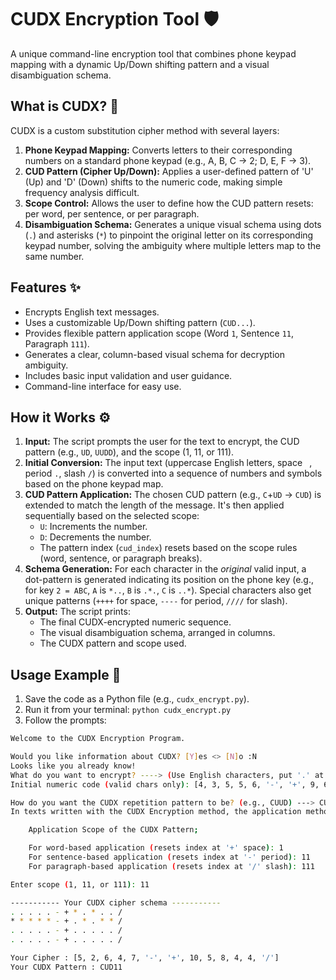 # CUDX Encryption Tool 🛡️

A unique command-line encryption tool that combines phone keypad mapping with a dynamic Up/Down shifting pattern and a visual disambiguation schema.

## What is CUDX? 🤔

CUDX is a custom substitution cipher method with several layers:

1.  **Phone Keypad Mapping:** Converts letters to their corresponding numbers on a standard phone keypad (e.g., A, B, C -> 2; D, E, F -> 3).
2.  **CUD Pattern (Cipher Up/Down):** Applies a user-defined pattern of 'U' (Up) and 'D' (Down) shifts to the numeric code, making simple frequency analysis difficult.
3.  **Scope Control:** Allows the user to define how the CUD pattern resets: per word, per sentence, or per paragraph.
4.  **Disambiguation Schema:** Generates a unique visual schema using dots (`.`) and asterisks (`*`) to pinpoint the original letter on its corresponding keypad number, solving the ambiguity where multiple letters map to the same number.

## Features ✨

* Encrypts English text messages.
* Uses a customizable Up/Down shifting pattern (`CUD...`).
* Provides flexible pattern application scope (Word `1`, Sentence `11`, Paragraph `111`).
* Generates a clear, column-based visual schema for decryption ambiguity.
* Includes basic input validation and user guidance.
* Command-line interface for easy use.

## How it Works ⚙️

1.  **Input:** The script prompts the user for the text to encrypt, the CUD pattern (e.g., `UD`, `UUDD`), and the scope (1, 11, or 111).
2.  **Initial Conversion:** The input text (uppercase English letters, space ` `, period `.`, slash `/`) is converted into a sequence of numbers and symbols based on the phone keypad map.
3.  **CUD Pattern Application:** The chosen CUD pattern (e.g., `C`+`UD` -> `CUD`) is extended to match the length of the message. It's then applied sequentially based on the selected scope:
    * `U`: Increments the number.
    * `D`: Decrements the number.
    * The pattern index (`cud_index`) resets based on the scope rules (word, sentence, or paragraph breaks).
4.  **Schema Generation:** For each character in the *original* valid input, a dot-pattern is generated indicating its position on the phone key (e.g., for key `2 = ABC`, `A` is `*..`, `B` is `.*.`, `C` is `..*`). Special characters also get unique patterns (`++++` for space, `----` for period, `////` for slash).
5.  **Output:** The script prints:
    * The final CUDX-encrypted numeric sequence.
    * The visual disambiguation schema, arranged in columns.
    * The CUDX pattern and scope used.

## Usage Example 🚀

1.  Save the code as a Python file (e.g., `cudx_encrypt.py`).
2.  Run it from your terminal: `python cudx_encrypt.py`
3.  Follow the prompts:

```bash
Welcome to the CUDX Encryption Program.

Would you like information about CUDX? [Y]es <> [N]o :N
Looks like you already know!
What do you want to encrypt? ----> (Use English characters, put '.' at the end of sentences, put '/' at the end of paragraphs, DO NOT USE NUMBERS.)HELLO. WORLD/
Initial numeric code (valid chars only): [4, 3, 5, 5, 6, '-', '+', 9, 6, 7, 5, 3, '/']

How do you want the CUDX repetition pattern to be? (e.g., CUUD) ---> CUD
In texts written with the CUDX Encryption method, the application method of the CUDX pattern will create differences in the cipher.

    Application Scope of the CUDX Pattern;

    For word-based application (resets index at '+' space): 1
    For sentence-based application (resets index at '-' period): 11
    For paragraph-based application (resets index at '/' slash): 111

Enter scope (1, 11, or 111): 11

----------- Your CUDX cipher schema -----------
. . . . . - + * . * . . /
* * * * * - + . * . * * /
. . . . . - + . . . . . /
. . . . . - + . . . . . /

Your Cipher : [5, 2, 6, 4, 7, '-', '+', 10, 5, 8, 4, 4, '/']
Your CUDX Pattern : CUD11
